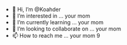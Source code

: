 - 👋 Hi, I’m @Koahder
- 👀 I’m interested in ... your mom
- 🌱 I’m currently learning ... your mom
- 💞️ I’m looking to collaborate on ... your mom
- 📫 How to reach me ... your mom
9
<!---
Koahder/Koahder is a ✨ special ✨ repository because its `README.md` (this file) appears on your GitHub profile.
You can click the Preview link to take a look at your changes.
--->
